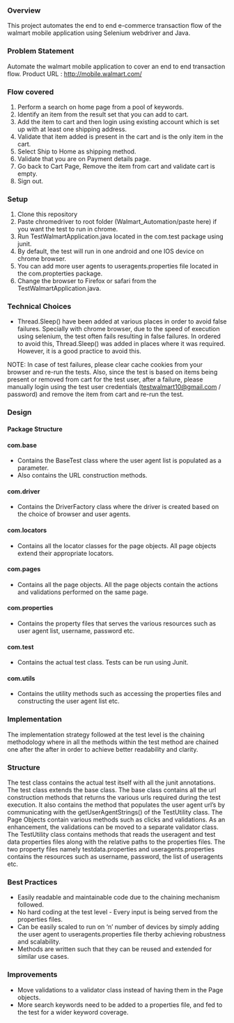 ### Overview ###
This project automates the end to end e-commerce transaction flow of the walmart mobile application using Selenium webdriver and Java. 

### Problem Statement ###
Automate the walmart mobile application to cover an end to end transaction flow. 
Product URL : http://mobile.walmart.com/
	
### Flow covered ###
1. Perform a search on home page from a pool of keywords.
2. Identify an item from the result set that you can add to cart.
3. Add the item to cart and then login using existing account which is set up with at least one shipping address.
4. Validate that item added is present in the cart and is the only item in the cart.
5. Select Ship to Home as shipping method.
6. Validate that you are on Payment details page.
7. Go back to Cart Page, Remove the item from cart and validate cart is empty.
8. Sign out.

### Setup ###
1. Clone this repository
2. Paste chromedriver to root folder (Walmart_Automation/paste here) if you want the test to run in chrome.
3. Run TestWalmartApplication.java located in the com.test package using junit. 
4. By default, the test will run in one android and one IOS device on chrome browser. 
5. You can add more user agents to useragents.properties file located in the com.propterties package. 
6. Change the browser to Firefox or safari from the TestWalmartApplication.java. 

### Technical Choices ###
* Thread.Sleep() have been added at various places in order to avoid false failures. Specially with chrome browser, due to the speed of execution using selenium, the test often fails resulting in false failures. In ordered to avoid this, Thread.Sleep() was added in places where it was required. However, it is a good practice to avoid this. 

NOTE: In case of test failures, please clear cache cookies from your browser and re-run the tests. Also, since the test is based on items being present or removed from cart for the test user, after a failure, please manually login using the test user credentials (testwalmart10@gmail.com / password) and remove the item from cart and re-run the test. 

### Design ###
#### Package Structure ####
#### com.base ####
* Contains the BaseTest class where the user agent list is populated as a parameter.
* Also contains the URL construction methods.

####  com.driver ####
* Contains the DriverFactory class where the driver is created based on the choice of browser and user agents. 

#### com.locators ####
* Contains all the locator classes for the page objects. All page objects extend their appropriate locators. 

#### com.pages ####
* Contains all the page objects. All the page objects contain the actions and validations performed on the same page. 

#### com.properties ####
* Contains the property files that serves the various resources such as user agent list, username, password etc. 

#### com.test ####
* Contains the actual test class. Tests can be run using Junit. 

#### com.utils ####
* Contains the utility methods such as accessing the properties files and constructing the user agent list etc. 

### Implementation ###
The implementation strategy followed at the test level is the chaining methodology where in all the methods within the test method are chained one after the after in order to achieve better readability and clarity. 

### Structure ###
The test class contains the actual test itself with all the junit annotations. The test class extends the base class. The base class contains all the url construction methods that returns the various urls required during the test execution. It also contains the method that populates the user agent url’s by communicating with the getUserAgentStrings() of the TestUtility class. The Page Objects contain various methods such as clicks and validations. As an enhancement, the validations can be moved to a separate validator class. The TestUtility class contains methods that reads the useragent and test data properties files along with the relative paths to the properties files. The two property files namely testdata.properties and useragents.properties contains the resources such as username, password, the list of useragents etc. 


### Best Practices ###
* Easily readable and maintainable code due to the chaining mechanism followed. 
* No hard coding at the test level - Every input is being served from the properties files.
* Can be easily scaled to run on ‘n’ number of devices by simply adding the user agent to useragents.properties file therby achieving robustness and scalability.
* Methods are written such that they can be reused and extended for similar use cases.  

### Improvements ###
* Move validations to a validator class instead of having them in the Page objects.
* More search keywords need to be added to a properties file, and fed to the test for a wider keyword coverage.
